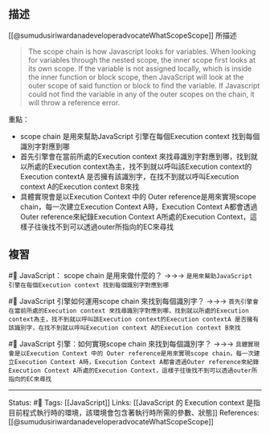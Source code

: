 ## 描述
[[@sumudusiriwardanadeveloperadvocateWhatScopeScope]] 所描述

> The scope chain is how Javascript looks for variables. When looking for variables through the nested scope, the inner scope first looks at its own scope. If the variable is not assigned locally, which is inside the inner function or block scope, then JavaScript will look at the outer scope of said function or block to find the variable. If Javascript could not find the variable in any of the outer scopes on the chain, it will throw a reference error.


重點：
- scope chain 是用來幫助JavaScript 引擎在每個Execution context 找到每個識別字對應到哪
- 首先引擎會在當前所處的Execution context 來找尋識別字對應到哪，找到就以所處的Execution context為主，找不到就以呼叫該Execution context的Execution contextA 是否擁有該識別字，在找不到就以呼叫Execution context A的Execution context B來找
- 具體實現會是以Execution Context 中的 Outer reference是用來實現scope chain，每一次建立Execution Context A時，Execution Context A都會透過Outer reference來紀錄Execution Context A所處的Execution Context，這樣子往後找不到可以透過outer所指向的EC來尋找



## 複習
#🧠 JavaScript： scope chain 是用來做什麼的？ ->->-> `是用來幫助JavaScript 引擎在每個Execution context 找到每個識別字對應到哪`
<!--SR:!2023-04-23,183,250-->

#🧠 JavaScript 引擎如何運用scope chain 來找到每個識別字？ ->->-> `首先引擎會在當前所處的Execution context 來找尋識別字對應到哪，找到就以所處的Execution context為主，找不到就以呼叫該Execution context的Execution contextA 是否擁有該識別字，在找不到就以呼叫Execution context A的Execution context B來找`
<!--SR:!2023-03-05,153,250-->

#🧠  JavaScript 引擎：如何實現scope chain 來找到每個識別字？ ->->-> `具體實現會是以Execution Context 中的 Outer reference是用來實現scope chain，每一次建立Execution Context A時，Execution Context A都會透過Outer reference來紀錄Execution Context A所處的Execution Context，這樣子往後找不到可以透過outer所指向的EC來尋找`
<!--SR:!2023-05-05,194,250-->


---
Status: #🌱 
Tags:
[[JavaScript]]
Links:
[[JavaScript 的 Execution context 是指目前程式執行時的環境，該環境會包含著執行時所需的參數、狀態]]
References:
[[@sumudusiriwardanadeveloperadvocateWhatScopeScope]]


